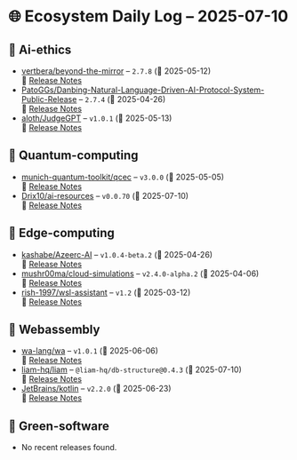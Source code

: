 # 🌐 Ecosystem Daily Log – 2025-07-10

## 🔹 Ai-ethics
- [vertbera/beyond-the-mirror](https://github.com/vertbera/beyond-the-mirror/releases/tag/2.7.8) – `2.7.8` (📅 2025-05-12)  
  🔗 [Release Notes](https://github.com/vertbera/beyond-the-mirror/releases/tag/2.7.8)
- [PatoGGs/Danbing-Natural-Language-Driven-AI-Protocol-System-Public-Release](https://github.com/PatoGGs/Danbing-Natural-Language-Driven-AI-Protocol-System-Public-Release/releases/tag/2.7.4) – `2.7.4` (📅 2025-04-26)  
  🔗 [Release Notes](https://github.com/PatoGGs/Danbing-Natural-Language-Driven-AI-Protocol-System-Public-Release/releases/tag/2.7.4)
- [aloth/JudgeGPT](https://github.com/aloth/JudgeGPT/releases/tag/v1.0.1) – `v1.0.1` (📅 2025-05-13)  
  🔗 [Release Notes](https://github.com/aloth/JudgeGPT/releases/tag/v1.0.1)

## 🔹 Quantum-computing
- [munich-quantum-toolkit/qcec](https://github.com/munich-quantum-toolkit/qcec/releases/tag/v3.0.0) – `v3.0.0` (📅 2025-05-05)  
  🔗 [Release Notes](https://github.com/munich-quantum-toolkit/qcec/releases/tag/v3.0.0)
- [Drix10/ai-resources](https://github.com/Drix10/ai-resources/releases/tag/v0.0.70) – `v0.0.70` (📅 2025-07-10)  
  🔗 [Release Notes](https://github.com/Drix10/ai-resources/releases/tag/v0.0.70)

## 🔹 Edge-computing
- [kashabe/Azeerc-AI](https://github.com/kashabe/Azeerc-AI/releases/tag/v1.0.4-beta.2) – `v1.0.4-beta.2` (📅 2025-04-26)  
  🔗 [Release Notes](https://github.com/kashabe/Azeerc-AI/releases/tag/v1.0.4-beta.2)
- [mushr00ma/cloud-simulations](https://github.com/mushr00ma/cloud-simulations/releases/tag/v2.4.0-alpha.2) – `v2.4.0-alpha.2` (📅 2025-04-06)  
  🔗 [Release Notes](https://github.com/mushr00ma/cloud-simulations/releases/tag/v2.4.0-alpha.2)
- [rish-1997/wsl-assistant](https://github.com/rish-1997/wsl-assistant/releases/tag/v1.2) – `v1.2` (📅 2025-03-12)  
  🔗 [Release Notes](https://github.com/rish-1997/wsl-assistant/releases/tag/v1.2)

## 🔹 Webassembly
- [wa-lang/wa](https://github.com/wa-lang/wa/releases/tag/v1.0.1) – `v1.0.1` (📅 2025-06-06)  
  🔗 [Release Notes](https://github.com/wa-lang/wa/releases/tag/v1.0.1)
- [liam-hq/liam](https://github.com/liam-hq/liam/releases/tag/%40liam-hq/db-structure%400.4.3) – `@liam-hq/db-structure@0.4.3` (📅 2025-07-10)  
  🔗 [Release Notes](https://github.com/liam-hq/liam/releases/tag/%40liam-hq/db-structure%400.4.3)
- [JetBrains/kotlin](https://github.com/JetBrains/kotlin/releases/tag/v2.2.0) – `v2.2.0` (📅 2025-06-23)  
  🔗 [Release Notes](https://github.com/JetBrains/kotlin/releases/tag/v2.2.0)

## 🔹 Green-software
- No recent releases found.